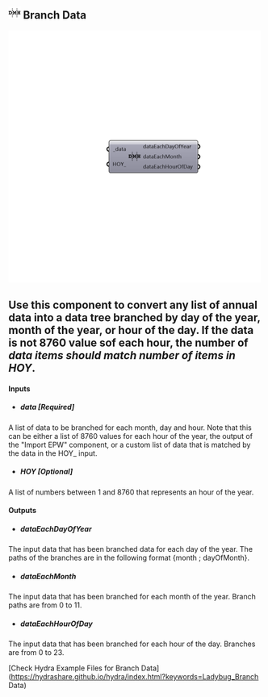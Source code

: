 ## ![](../../images/icons/Branch_Data.png) Branch Data

![](../../images/500x500/Branch_Data.png)

Use this component to convert any list of annual data into a data tree branched by day of the year, month of the year, or hour of the day. If the data is not 8760 value sof each hour, the number of _data items should match number of items in HOY_.
 -
 

#### Inputs
* ##### data [Required]
A list of data to be branched for each month, day and hour.  Note that this can be either a list of 8760 values for each hour of the year, the output of the "Import EPW" component, or a custom list of data that is matched by the data in the HOY_ input.
* ##### HOY [Optional]
A list of numbers between 1 and 8760 that represents an hour of the year.

#### Outputs
* ##### dataEachDayOfYear
The input data that has been branched data for each day of the year. The paths of the branches are in the following format {month ; dayOfMonth}.
* ##### dataEachMonth
The input data that has been branched for each month of the year. Branch paths are from 0 to 11.
* ##### dataEachHourOfDay
The input data that has been branched for each hour of the day. Branches are from 0 to 23.


[Check Hydra Example Files for Branch Data](https://hydrashare.github.io/hydra/index.html?keywords=Ladybug_Branch Data)